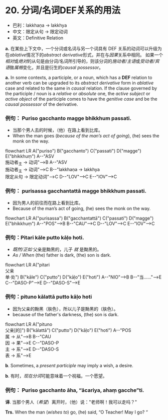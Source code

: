 # 20. 分词/名词DEF关系的用法

- 巴利：lakkhaṇa → lakkhya
- 中文：限定从句 → 限定动词
- 英文：Definitive Relation

**a.** 在某些上下文中，一个分词或名词与另一个词具有 DEF 关系的动词可以升级为在*ablative*情况下的*abstract derivative*形式，并在与*因果*关系中相同。
如果一个*相对*或*绝对*的从句是由分词/名词所引导的，则该分词的*施动者/主语*或*受动者/宾语*做*属格*变化，并且是衍生的*causal possessor*。

**a.** In some contexts, a participle, or a noun, which has a **DEF** relation to another 
verb can be upgraded to its *abstract derivative* form in *ablative* case and related to the 
same in *causal* relation. If the clause governed by the participle / noun is a *relative* or 
*absolute* one, the *active subject* or *active object* of the participle comes to have the 
*genitive case* and be the *causal possessor* of the derivative. 

### 例句： Puriso gacchanto magge bhikkhum passati. 
- 当那个男人去的时候，（他）在路上看到比库。
- When the man goes (*because of the man’s act of going*), (he) sees the monk on the way.

<div class="mermaid">
flowchart LR
A("puriso")
B("gacchanto")
C("passati")
D("magge")
E("bhikkhuṃ")
A--"ASV<br>施动者<sub>主</sub> → 动词"-->B
A--"ASV<br>施动者<sub>主</sub> → 动词"-->C
B--"lakkhaṇa → lakkhya<br>限定从句 → 限定动词"-->C
D--"LOV"-->C
E--"IOV"-->C
</div>

### 例句： purisassa gacchantattā magge bhikkhum passati.
- 因为男人的前往而在路上看到比库。
- Because of the man’s act of going, (he) sees the monk on the way.
<div class="mermaid">
flowchart LR
A("purisassa")
B("gacchantattā")
C("passati")
D("magge")
E("bhikkhuṃ")
A--"POS"-->B
B--"CAU"-->C
D--"LOV"-->C
E--"IOV"-->C
</div>

### 例句：Pitari kāle putto kāḷo hoti.
- *既然/正如* 父亲是黝黑的，儿子 *就* 是黝黑的。
- *As / When* (the) father is dark, (the) son is dark.


<div class="mermaid">
flowchart LR
A("pitari<br>父亲<br>单·处")
B("kāle")
C("putto")
D("kāḷo")
E("hoti")
A--"NIO"-->B
B--"当……"-->E
C--"DASO-P"-->E
D--"DASO-S"-->E
</div>

### 例句：pituno kālattā putto kāḷo hoti 
- 因为父亲的黝黑（肤色），所以儿子是黝黑的（肤色）。
- because of the father's darkness, (the) son is dark.
<div class="mermaid">
flowchart LR
A("pituno<br>父亲[的]")
B("kālattā")
C("putto")
D("kāḷo")
E("hoti")
A--"POS<br>属 → 从"-->B
B--"CAU<br>因 → 果"-->E
C--"DASO-P<br>主 → 系"-->E
D--"DASO-S<br>表 → 系"-->E
</div>


**b**. Sometimes, a *present participle* may imply a wish, a desire. 

**b**. 有时，*现在分词*可能意味着一个祝福，一个愿望。

 ### 例句： Puriso gacchanto āha, “ācariya, ahaṃ gacche”ti. 
 
 **译**. 当那个男人（*希望*）离开时，（他）说："老师啊！我可以走吗？"

 **Trs.** When the man (*wishes to*) go, (he) said, “O Teacher! May I go? “